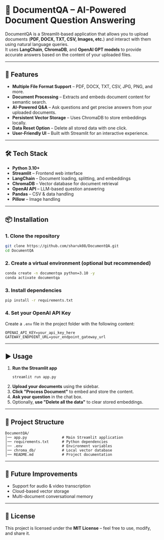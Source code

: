 # 📄 DocumentQA – AI-Powered Document Question Answering

DocumentQA is a Streamlit-based application that allows you to upload documents (**PDF, DOCX, TXT, CSV, Images, etc.**) and interact with them using natural language queries.  
It uses **LangChain**, **ChromaDB**, and **OpenAI GPT models** to provide accurate answers based on the content of your uploaded files.

---

## 🚀 Features

- **Multiple File Format Support** – PDF, DOCX, TXT, CSV, JPG, PNG, and more.
- **Document Processing** – Extracts and embeds document content for semantic search.
- **AI-Powered Q&A** – Ask questions and get precise answers from your uploaded documents.
- **Persistent Vector Storage** – Uses ChromaDB to store embeddings locally.
- **Data Reset Option** – Delete all stored data with one click.
- **User-Friendly UI** – Built with Streamlit for an interactive experience.

---

## 🛠 Tech Stack

- **Python 3.10+**
- **Streamlit** – Frontend web interface
- **LangChain** – Document loading, splitting, and embeddings
- **ChromaDB** – Vector database for document retrieval
- **OpenAI API** – LLM-based question answering
- **Pandas** – CSV & data handling
- **Pillow** – Image handling

---

## 📦 Installation

### 1. Clone the repository
```bash
git clone https://github.com/sharuk08/DocumentQA.git
cd DocumentQA
```

### 2. Create a virtual environment (optional but recommended)
```bash
conda create -n documentqa python=3.10 -y
conda activate documentqa
```

### 3. Install dependencies
```bash
pip install -r requirements.txt
```

### 4. Set your OpenAI API Key
Create a `.env` file in the project folder with the following content:
```env
OPENAI_API_KEY=your_api_key_here
GATEWAY_ENDPOINT_URL=your_endpoint_gateway_url
```

---

## ▶ Usage

1. **Run the Streamlit app**
    ```bash
    streamlit run app.py
    ```
2. **Upload your documents** using the sidebar.
3. **Click "Process Document"** to embed and store the content.
4. **Ask your question** in the chat box.
5. Optionally, **use "Delete all the data"** to clear stored embeddings.

---

## 📁 Project Structure

```
DocumentQA/
│── app.py                # Main Streamlit application
│── requirements.txt      # Python dependencies
│── .env                  # Environment variables
│── chroma_db/            # Local vector database
│── README.md             # Project documentation
```

---

## 🔮 Future Improvements

- Support for audio & video transcription
- Cloud-based vector storage
- Multi-document conversational memory

---

## 📜 License

This project is licensed under the **MIT License** – feel free to use, modify, and share it.
